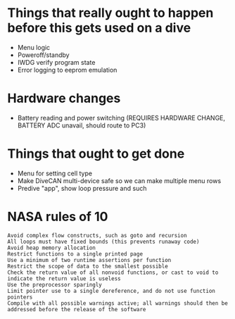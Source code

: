 # Things that really ought to happen before this gets used on a dive
- Menu logic
- Poweroff/standby
- IWDG verify program state
- Error logging to eeprom emulation

# Hardware changes
- Battery reading and power switching (REQUIRES HARDWARE CHANGE, BATTERY ADC unavail, should route to PC3)

# Things that ought to get done
- Menu for setting cell type
- Make DiveCAN multi-device safe so we can make multiple menu rows
- Predive "app", show loop pressure and such

# NASA rules of 10
    Avoid complex flow constructs, such as goto and recursion
    All loops must have fixed bounds (this prevents runaway code)
    Avoid heap memory allocation
    Restrict functions to a single printed page
    Use a minimum of two runtime assertions per function
    Restrict the scope of data to the smallest possible
    Check the return value of all nonvoid functions, or cast to void to indicate the return value is useless
    Use the preprocessor sparingly
    Limit pointer use to a single dereference, and do not use function pointers
    Compile with all possible warnings active; all warnings should then be addressed before the release of the software